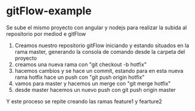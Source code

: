 # gitFlow-example

Se sube el mismo proyecto con angular y nodejs para realizar la subida al repositorio por mediod e gitFlow

1. Creamos nuestro repositorio gitFlow iniciando y estando situados en la rama master, generando la consola de comando desde la carpeta del proyecto
2. creamos una nueva rama con "git checkout -b hotfix"
3. hacemos cambios y se hace un commit, estando para en esta nueva rama hotfix hace un push con "git push origin hotfix"
4. vamos para master y hacemos un merge con "git merge hotfix"
5. desde master hacemos un nuevo push con git push origin master

Y este proceso se repite creando las ramas feature1 y fearture2
